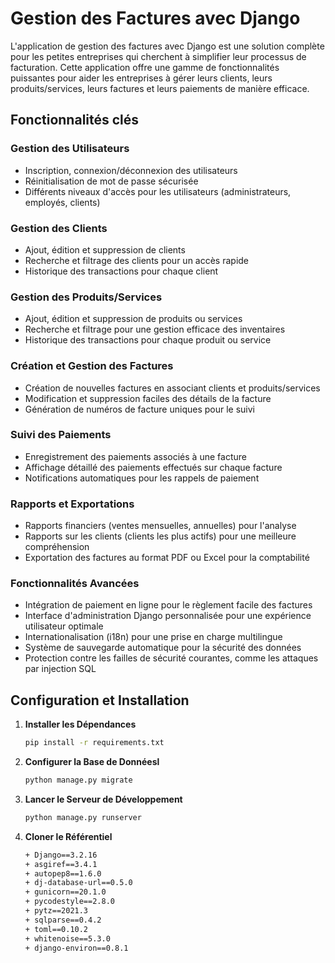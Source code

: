 # Gestion des Factures avec Django

L'application de gestion des factures avec Django est une solution complète pour les petites entreprises qui cherchent à simplifier leur processus de facturation. Cette application offre une gamme de fonctionnalités puissantes pour aider les entreprises à gérer leurs clients, leurs produits/services, leurs factures et leurs paiements de manière efficace.

## Fonctionnalités clés

### Gestion des Utilisateurs
- Inscription, connexion/déconnexion des utilisateurs
- Réinitialisation de mot de passe sécurisée
- Différents niveaux d'accès pour les utilisateurs (administrateurs, employés, clients)

### Gestion des Clients
- Ajout, édition et suppression de clients
- Recherche et filtrage des clients pour un accès rapide
- Historique des transactions pour chaque client

### Gestion des Produits/Services
- Ajout, édition et suppression de produits ou services
- Recherche et filtrage pour une gestion efficace des inventaires
- Historique des transactions pour chaque produit ou service

### Création et Gestion des Factures
- Création de nouvelles factures en associant clients et produits/services
- Modification et suppression faciles des détails de la facture
- Génération de numéros de facture uniques pour le suivi

### Suivi des Paiements
- Enregistrement des paiements associés à une facture
- Affichage détaillé des paiements effectués sur chaque facture
- Notifications automatiques pour les rappels de paiement

### Rapports et Exportations
- Rapports financiers (ventes mensuelles, annuelles) pour l'analyse
- Rapports sur les clients (clients les plus actifs) pour une meilleure compréhension
- Exportation des factures au format PDF ou Excel pour la comptabilité

### Fonctionnalités Avancées
- Intégration de paiement en ligne pour le règlement facile des factures
- Interface d'administration Django personnalisée pour une expérience utilisateur optimale
- Internationalisation (i18n) pour une prise en charge multilingue
- Système de sauvegarde automatique pour la sécurité des données
- Protection contre les failles de sécurité courantes, comme les attaques par injection SQL

## Configuration et Installation

1. **Installer les Dépendances**
   ```bash
   pip install -r requirements.txt
   
2. **Configurer la Base de Donnéesl**
   ```bash
   python manage.py migrate
   
3. **Lancer le Serveur de Développement**
   ```bash
   python manage.py runserver

4. **Cloner le Référentiel**
   ```bash
   + Django==3.2.16
   + asgiref==3.4.1
   + autopep8==1.6.0
   + dj-database-url==0.5.0
   + gunicorn==20.1.0
   + pycodestyle==2.8.0
   + pytz==2021.3
   + sqlparse==0.4.2
   + toml==0.10.2
   + whitenoise==5.3.0
   + django-environ==0.8.1
